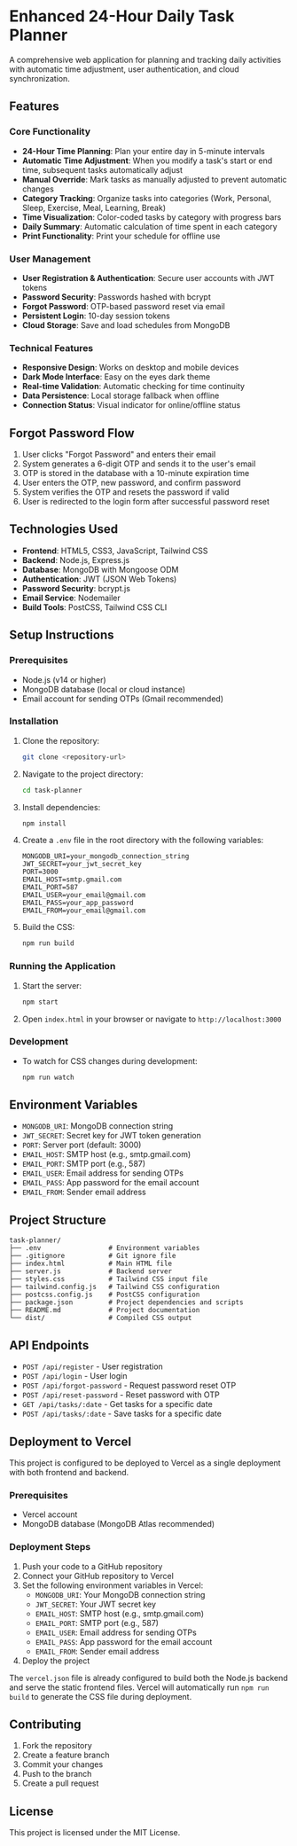 # Enhanced 24-Hour Daily Task Planner

A comprehensive web application for planning and tracking daily activities with automatic time adjustment, user authentication, and cloud synchronization.

## Features

### Core Functionality
- **24-Hour Time Planning**: Plan your entire day in 5-minute intervals
- **Automatic Time Adjustment**: When you modify a task's start or end time, subsequent tasks automatically adjust
- **Manual Override**: Mark tasks as manually adjusted to prevent automatic changes
- **Category Tracking**: Organize tasks into categories (Work, Personal, Sleep, Exercise, Meal, Learning, Break)
- **Time Visualization**: Color-coded tasks by category with progress bars
- **Daily Summary**: Automatic calculation of time spent in each category
- **Print Functionality**: Print your schedule for offline use

### User Management
- **User Registration & Authentication**: Secure user accounts with JWT tokens
- **Password Security**: Passwords hashed with bcrypt
- **Forgot Password**: OTP-based password reset via email
- **Persistent Login**: 10-day session tokens
- **Cloud Storage**: Save and load schedules from MongoDB

### Technical Features
- **Responsive Design**: Works on desktop and mobile devices
- **Dark Mode Interface**: Easy on the eyes dark theme
- **Real-time Validation**: Automatic checking for time continuity
- **Data Persistence**: Local storage fallback when offline
- **Connection Status**: Visual indicator for online/offline status

## Forgot Password Flow
1. User clicks "Forgot Password" and enters their email
2. System generates a 6-digit OTP and sends it to the user's email
3. OTP is stored in the database with a 10-minute expiration time
4. User enters the OTP, new password, and confirm password
5. System verifies the OTP and resets the password if valid
6. User is redirected to the login form after successful password reset

## Technologies Used
- **Frontend**: HTML5, CSS3, JavaScript, Tailwind CSS
- **Backend**: Node.js, Express.js
- **Database**: MongoDB with Mongoose ODM
- **Authentication**: JWT (JSON Web Tokens)
- **Password Security**: bcrypt.js
- **Email Service**: Nodemailer
- **Build Tools**: PostCSS, Tailwind CSS CLI

## Setup Instructions

### Prerequisites
- Node.js (v14 or higher)
- MongoDB database (local or cloud instance)
- Email account for sending OTPs (Gmail recommended)

### Installation
1. Clone the repository:
   ```bash
   git clone <repository-url>
   ```

2. Navigate to the project directory:
   ```bash
   cd task-planner
   ```

3. Install dependencies:
   ```bash
   npm install
   ```

4. Create a `.env` file in the root directory with the following variables:
   ```env
   MONGODB_URI=your_mongodb_connection_string
   JWT_SECRET=your_jwt_secret_key
   PORT=3000
   EMAIL_HOST=smtp.gmail.com
   EMAIL_PORT=587
   EMAIL_USER=your_email@gmail.com
   EMAIL_PASS=your_app_password
   EMAIL_FROM=your_email@gmail.com
   ```

5. Build the CSS:
   ```bash
   npm run build
   ```

### Running the Application
1. Start the server:
   ```bash
   npm start
   ```

2. Open `index.html` in your browser or navigate to `http://localhost:3000`

### Development
- To watch for CSS changes during development:
  ```bash
  npm run watch
  ```

## Environment Variables
- `MONGODB_URI`: MongoDB connection string
- `JWT_SECRET`: Secret key for JWT token generation
- `PORT`: Server port (default: 3000)
- `EMAIL_HOST`: SMTP host (e.g., smtp.gmail.com)
- `EMAIL_PORT`: SMTP port (e.g., 587)
- `EMAIL_USER`: Email address for sending OTPs
- `EMAIL_PASS`: App password for the email account
- `EMAIL_FROM`: Sender email address

## Project Structure
```
task-planner/
├── .env                 # Environment variables
├── .gitignore           # Git ignore file
├── index.html           # Main HTML file
├── server.js            # Backend server
├── styles.css           # Tailwind CSS input file
├── tailwind.config.js   # Tailwind CSS configuration
├── postcss.config.js    # PostCSS configuration
├── package.json         # Project dependencies and scripts
├── README.md            # Project documentation
└── dist/                # Compiled CSS output
```

## API Endpoints
- `POST /api/register` - User registration
- `POST /api/login` - User login
- `POST /api/forgot-password` - Request password reset OTP
- `POST /api/reset-password` - Reset password with OTP
- `GET /api/tasks/:date` - Get tasks for a specific date
- `POST /api/tasks/:date` - Save tasks for a specific date

## Deployment to Vercel

This project is configured to be deployed to Vercel as a single deployment with both frontend and backend.

### Prerequisites
- Vercel account
- MongoDB database (MongoDB Atlas recommended)

### Deployment Steps
1. Push your code to a GitHub repository
2. Connect your GitHub repository to Vercel
3. Set the following environment variables in Vercel:
   - `MONGODB_URI`: Your MongoDB connection string
   - `JWT_SECRET`: Your JWT secret key
   - `EMAIL_HOST`: SMTP host (e.g., smtp.gmail.com)
   - `EMAIL_PORT`: SMTP port (e.g., 587)
   - `EMAIL_USER`: Email address for sending OTPs
   - `EMAIL_PASS`: App password for the email account
   - `EMAIL_FROM`: Sender email address
4. Deploy the project

The `vercel.json` file is already configured to build both the Node.js backend and serve the static frontend files. Vercel will automatically run `npm run build` to generate the CSS file during deployment.

## Contributing
1. Fork the repository
2. Create a feature branch
3. Commit your changes
4. Push to the branch
5. Create a pull request

## License
This project is licensed under the MIT License.
